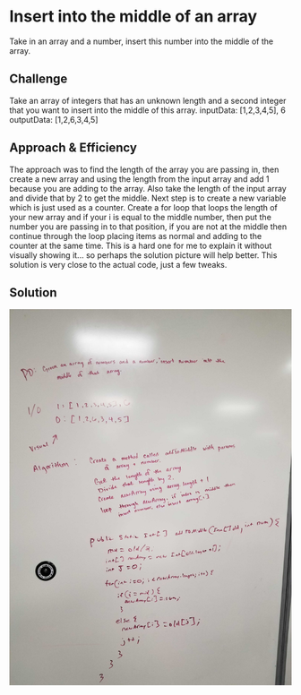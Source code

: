# Insert into the middle of an array
Take in an array and a number, insert this number into the middle of the array.

## Challenge
Take an array of integers that has an unknown length and a second integer that you want to insert into the middle of this array.
inputData: [1,2,3,4,5], 6 
outputData: [1,2,6,3,4,5]

## Approach & Efficiency
The approach was to find the length of the array you are passing in, then create a new array and using the length from the input array and add 1 because you are adding to the array.  Also take the length of the input array and divide that by 2 to get the middle.  Next step is to create a new variable which is just used as a counter.  Create a for loop that loops the length of your new array and if your i is equal to the middle number, then put the number you are passing in to that position, if you are not at the middle then continue through the loop placing items as normal and adding to the counter at the same time.  This is a hard one for me to explain it without visually showing it... so perhaps the solution picture will help better.  This solution is very close to the actual code, just a few tweaks. 

## Solution
![](../../../../../../assets/ArrayShift.jpg)
